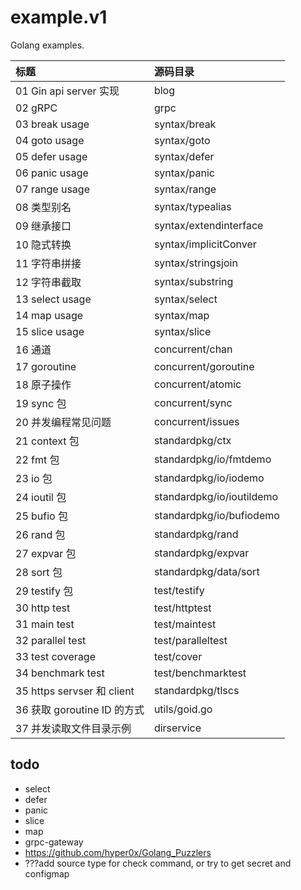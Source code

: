 # example.v1
Golang examples.


| 标题 | 源码目录  |
| :------ | :------ |
| 01 Gin api server 实现 | blog  |
| 02 gRPC | grpc  |
| 03 break usage | syntax/break  |
| 04 goto usage | syntax/goto  |
| 05 defer usage |  syntax/defer |
| 06 panic usage | syntax/panic  |
| 07 range usage | syntax/range  |
| 08 类型别名 | syntax/typealias  |
| 09 继承接口 | syntax/extendinterface  |
| 10 隐式转换 | syntax/implicitConver |
| 11 字符串拼接 | syntax/stringsjoin |
| 12 字符串截取 | syntax/substring |
| 13 select usage | syntax/select |
| 14 map usage | syntax/map |
| 15 slice usage | syntax/slice |
| 16 通道 | concurrent/chan |
| 17 goroutine | concurrent/goroutine |
| 18 原子操作 | concurrent/atomic |
| 19 sync 包 | concurrent/sync |
| 20 并发编程常见问题 | concurrent/issues |
| 21 context 包 | standardpkg/ctx |
| 22 fmt 包 | standardpkg/io/fmtdemo |
| 23 io 包 | standardpkg/io/iodemo |
| 24 ioutil 包 | standardpkg/io/ioutildemo |
| 25 bufio 包 | standardpkg/io/bufiodemo |
| 26 rand 包 | standardpkg/rand |
| 27 expvar 包 | standardpkg/expvar |
| 28 sort 包 | standardpkg/data/sort |
| 29 testify 包 | test/testify |
| 30 http test | test/httptest |
| 31 main test | test/maintest |
| 32 parallel test | test/paralleltest |
| 33 test coverage | test/cover |
| 34 benchmark test | test/benchmarktest |
| 35 https servser 和 client | standardpkg/tlscs |
| 36 获取 goroutine ID 的方式 | utils/goid.go |
| 37 并发读取文件目录示例 | dirservice |


## todo

- select
- defer
- panic
- slice
- map
- grpc-gateway
- https://github.com/hyper0x/Golang_Puzzlers
- ???add source type for check command, or try to get secret and configmap
